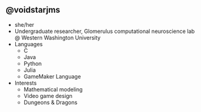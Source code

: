 ## @voidstarjms
- she/her
- Undergraduate researcher, Glomerulus computational neuroscience lab @ Western Washington University
- Languages
  - C
  - Java
  - Python
  - Julia
  - GameMaker Language
- Interests
  - Mathematical modeling
  - Video game design
  - Dungeons & Dragons

